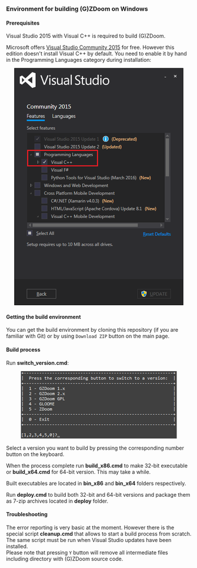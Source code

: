 ### Environment for building (G)ZDoom on Windows

#### Prerequisites
Visual Studio 2015 with Visual C++ is required to build (G)ZDoom.

Microsoft offers [Visual Studio Community 2015](https://www.visualstudio.com/en-us/products/visual-studio-community-vs.aspx) for free. However this edition doesn't install Visual C++ by default. You need to enable it by hand in the Programming Languages category during installation:

<p align="center">
  <img src="https://raw.githubusercontent.com/alexey-lysiuk/gzdoom-win-build/master/images/vs2015_cpp.png" alt="VS2015 Setup"/>
</p>

#### Getting the build environment

You can get the build environment by cloning this repository (if you are familiar with Git) or by using `Download ZIP` button on the main page.

#### Build process

Run **switch_version.cmd**:

<p align="center">
  <img src="https://raw.githubusercontent.com/alexey-lysiuk/gzdoom-win-build/master/images/select_version.png" alt="Select version"/>
</p>

Select a version you want to build by pressing the corresponding number button on the keyboard.

When the process complete run **build_x86.cmd** to make 32-bit executable or **build_x64.cmd** for 64-bit version. This may take a while.

Built executables are located in **bin_x86** and **bin_x64** folders respectively.

Run **deploy.cmd** to build both 32-bit and 64-bit versions and package them as 7-zip archives located in **deploy** folder.

#### Troubleshooting

The error reporting is very basic at the moment. However there is the special script **cleanup.cmd** that allows to start a build process from scratch. The same script must be run when Visual Studio updates have been installed.  
Please note that pressing `Y` button will remove all intermediate files including directory with (G)ZDoom source code.
